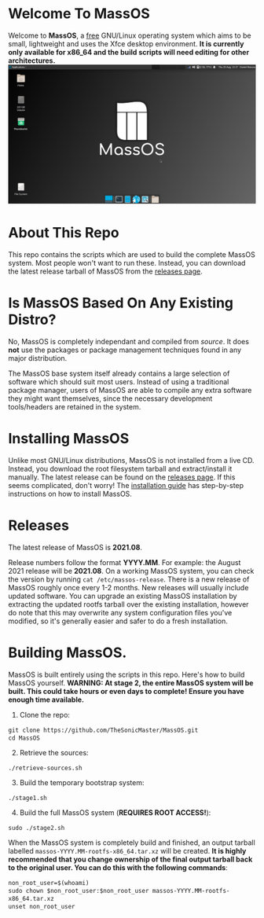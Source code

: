 # Welcome To MassOS
Welcome to **MassOS**, a [free](https://www.gnu.org/philosophy/free-sw.html) GNU/Linux operating system which aims to be small, lightweight and uses the Xfce desktop environment. **It is currently only available for x86_64 and the build scripts will need editing for other architectures.**
![](massos-desktop-screenshot.png)
# About This Repo
This repo contains the scripts which are used to build the complete MassOS system. Most people won't want to run these. Instead, you can download the latest release tarball of MassOS from the [releases page](https://github.com/TheSonicMaster/MassOS/releases).
# Is MassOS Based On Any Existing Distro?
No, MassOS is completely independant and compiled from _source_. It does **not** use the packages or package management techniques found in any major distribution.

The MassOS base system itself already contains a large selection of software which should suit most users. Instead of using a traditional package manager, users of MassOS are able to compile any extra software they might want themselves, since the necessary development tools/headers are retained in the system.
# Installing MassOS
Unlike most GNU/Linux distributions, MassOS is not installed from a live CD. Instead, you download the root filesystem tarball and extract/install it manually. The latest release can be found on the [releases page](https://github.com/TheSonicMaster/MassOS/releases). If this seems complicated, don't worry! The [installation guide](https://github.com/TheSonicMaster/MassOS/blob/main/installation-guide.md) has step-by-step instructions on how to install MassOS.
# Releases
The latest release of MassOS is **2021.08**.

Release numbers follow the format **YYYY.MM**. For example: the August 2021 release will be **2021.08**. On a working MassOS system, you can check the version by running `cat /etc/massos-release`. There is a new release of MassOS roughly once every 1-2 months. New releases will usually include updated software. You can upgrade an existing MassOS installation by extracting the updated rootfs tarball over the existing installation, however do note that this may overwrite any system configuration files you've modified, so it's generally easier and safer to do a fresh installation.
# Building MassOS.
MassOS is built entirely using the scripts in this repo. Here's how to build MassOS yourself. **WARNING: At stage 2, the entire MassOS system will be built. This could take hours or even days to complete! Ensure you have enough time available.**
1. Clone the repo:
```
git clone https://github.com/TheSonicMaster/MassOS.git
cd MassOS
```
2. Retrieve the sources:
```
./retrieve-sources.sh
```
3. Build the temporary bootstrap system:
```
./stage1.sh
```
4. Build the full MassOS system (**REQUIRES ROOT ACCESS!**):
```
sudo ./stage2.sh
```
When the MassOS system is completely build and finished, an output tarball labelled `massos-YYYY.MM-rootfs-x86_64.tar.xz` will be created. **It is highly recommended that you change ownership of the final output tarball back to the original user. You can do this with the following commands**:
```
non_root_user=$(whoami)
sudo chown $non_root_user:$non_root_user massos-YYYY.MM-rootfs-x86_64.tar.xz
unset non_root_user
```

